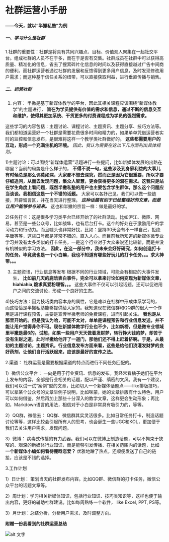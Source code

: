 # 社群运营小手册
#### ——今天，就以“半撇私塾”为例

##### 一、学习什么是社群
1.社群的重要性：社群是将具有共同兴趣点、目标、价值观人聚集在一起社交平台。组成社群的人员不在于多，而在于是否有交集。社群成员在社群中可以获得高质量、精准化的信息，省去了搜索碎片化信息的时间以及获得直接越过广告中间商的便利。而社群运营者通过社群的发展和反馈得到更多用户信息，及时发现修改用户需求；而这种基于信任关系的纽带，可以直接获取利益，进行垂直传播与销售。


##### 二、运营社群
1. 内容：
半撇是基于新媒体教学的平台，因此其相关课程应该围绕“新媒体教学”的主题进行，
**旨在为学员提供有价值的需求和信息，通过不断的信息交互和维护，使得其更加系统、干货更多的付费课程成为学员的强烈需求。**

这些学习的内容包括：主题讨论、课程讨论、主题资讯、主题分享、技巧方法等。
我们都知道运营好一个社群是需要花费很多时间和精力的，如果单单凭借运营者实时的监控和信息发布，是很难将这样一个教学类社群做好的。
**这些都需要用户的互动，形成一个充满生机的环境。**
*因此，我认为需要在这以下几方面列出具体规划。*

1)主题讨论：可以围绕“新媒体运营”话题进行一些提问，比如新媒体发展的出路在哪里？当前的局势是什么样子的，
**不得不说一句，这些涉及到身家利益的大事儿有时候总是那么讳莫如深，大家都不想去深究，然而正是因为它很重要，所以才要仔细追问，从而去发现问题，集众人智慧，更会获得更多的潜在需求。这我只是站在学生角度上看问题，既然半撇私塾的用户也主要包含学生群体，那么这个问题应当谈谈。我相信这是一个不错的话题。**
大家可以各抒己见。我们可以做一些链接，开辟留言区，并在当天进行整理。
***这种话题有别于已经整理好的文章，而是让用户能够参与进来。***
这也和半撇的宗旨一样：做是最好的学。


2)任务打卡：这是很多学习类平台已经开始了的社群活动。比如沪江、微臣、网易，甚至是一些公众号，比如战隼，也有后台打卡。这个的好处在于激励用户的学习动力和行动力。而且噱头也非常好找，比如：坚持30天会有不一样自己，拒绝平庸等等，这些口号都是非常不错的，直入人心。而目前我所知道的新媒体微专业学习并没有太多类似的打卡任务，一是这个行业对于大众来说还比较新，而是并没有机械似的学习方法。
**因此，在这一部分中，我未来会好好研究，如何创造打卡的任务。毕竟我也是一个小白嘛，我也不知道有哪些好玩儿的打卡任务。。。求大神带。。。**

3) 主题资讯，行业信息等发布
根据不同的行业领域，可能会有相应的大事件发生，
**比如前几天的鹿晗表白事件，完全可以拿来讨论如何变现为新媒体文章，hiahiahia,跪求真爱粉理智。。。**
这些大事件不仅可以引起话题，还可以促进用户之间的交流讨论，形成一个良好的生态。

4)技巧方法：因为技巧类内容本身的属性，它是难以在社群中形成体系学习的，而这恰恰是半撇私塾能够提供给大家的。我知道现在微信群和QQ群的很大一个作用是进行课程预告，主要是宣传半撇老师的免费课程，进而引起关注。
**我也是从那里开始的。但是我认为哈，可能不太对，单单是课程预告和行业信息发送，并不能让用户觉得非你不可。现在新媒体教学行业也不少，比如新榜，但是微专业领域里半撇是最6的。试想，如果一些用户天天做着发财梦，转行挣大钱的梦，却苦于没有生财之道，此时半撇给他开了一道门，那他们还不得上赶着挤啊。于是，从最初的主题讨论，主题资讯，行业信息发布方面来看，这些是给他们浇灌发财梦的良好药剂，让他们自行活跃起来，应该是最好的宣传之法。**

2.渠道：
社群运营是需要根据渠道的特点而进行不同任务匹配的。

1）微信公众平台：
一向是用于行业资讯、信息的发布。我经常看橘子她们在平台上发布的内容，全部是行业相关的话题，配以严谨、缜密的文风。我有一个建议，我们可以试一试“案例”型的文章，比如切入一个新媒体话题点——like排版技巧，可以拿某个公众号的文章举例子说明，比如咪蒙，她的文章排版有什么特色，用户可以如何借鉴，然后再加上那些十分深入的教学文章，这样更会生动形象；再比如，Markdown语言的用法，相信对于小白是非常具有吸引力的，等等。

2）QQ群，微信去：
QQ群、微信群其实灵活很多。比如日常任务打卡，制造话题讨论等等，这样比较会引起所有人的思考，也会诞生一些UGC和KOL，更加便于我们去关注用户需求，发现问题。

3）微博：
病毒式传播的有力武器。我们可以在微博上制造话题，可以不拘束于狭窄的、艰深的新媒体行业知识，而是能够引发传播、在相关范围内的话题，比如
**一个新媒体小编如何看待鹿晗恋爱？**
优雅地蹭了热点，还顺便发送了自己的链接，应该是不错的选择。

3.工作计划

1）日计划：
策划当天的社群发布内容。比如QQ群、微信群的打卡任务，微信公众平台的话题文章等。

2）周计划：学习相关新媒体知识，包括行业知识、技巧类知识等，这样也便于输出内容，更好的辅助社群建设。比如每周熟练一个软件， like Excel, PPT, PS等。

3）月计划：总结分析，分析用户需求，及时调整方向。

**附赠一份我看到的社群运营总结**

![alt 文字](https://i.loli.net/2017/10/12/59df77e1e73e3.jpg)

